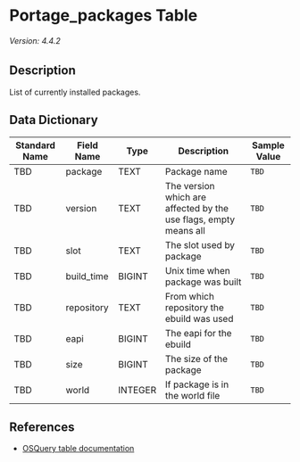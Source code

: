 # Portage_packages Table
###### Version: 4.4.2

## Description
List of currently installed packages.

## Data Dictionary
|Standard Name|Field Name|Type|Description|Sample Value|
|---|---|---|---|---|
|TBD|package|TEXT|Package name|`TBD`|
|TBD|version|TEXT|The version which are affected by the use flags, empty means all|`TBD`|
|TBD|slot|TEXT|The slot used by package|`TBD`|
|TBD|build_time|BIGINT|Unix time when package was built|`TBD`|
|TBD|repository|TEXT|From which repository the ebuild was used|`TBD`|
|TBD|eapi|BIGINT|The eapi for the ebuild|`TBD`|
|TBD|size|BIGINT|The size of the package|`TBD`|
|TBD|world|INTEGER|If package is in the world file|`TBD`|

## References
* [OSQuery table documentation](https://osquery.io/schema/current#portage_packages)
